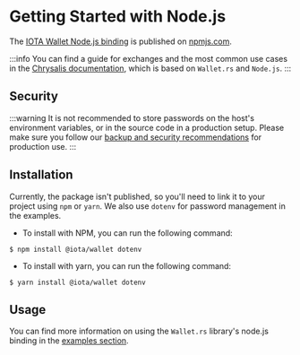 # Getting Started with Node.js

The [IOTA Wallet Node.js binding](https://www.npmjs.com/package/@iota/wallet) is published on [npmjs.com](https://www.npmjs.com/).

:::info
You can find a guide for exchanges and the most common use cases in the [Chrysalis documentation](https://chrysalis.docs.iota.org/guides/exchange_guide.html), which is based on `Wallet.rs` and `Node.js`. 
:::

## Security
:::warning
It is not recommended to store passwords on the host's environment variables, or in the source code in a production setup. 
Please make sure you follow our [backup and security recommendations](https://chrysalis.docs.iota.org/guides/backup_security.html) for production use.
:::
## Installation

Currently, the package isn't published,  so you'll need to link it to your project using `npm` or `yarn`. We also use `dotenv` for password management in the examples.

- To install with NPM, you can run the following command:
```
$ npm install @iota/wallet dotenv
```
- To install with yarn, you can run the following command:
```
$ yarn install @iota/wallet dotenv
```

## Usage
You can find more information on using the `Wallet.rs` library's node.js binding in the [examples section](examples.md).